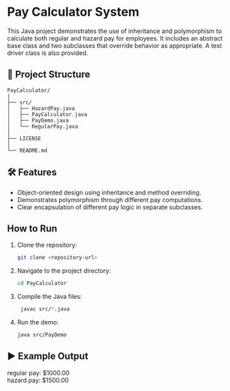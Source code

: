 # Pay Calculator System

This Java project demonstrates the use of inheritance and polymorphism to calculate both regular and hazard pay for employees. It includes an abstract base class and two subclasses that override behavior as appropriate. A test driver class is also provided.

## 🧾 Project Structure

```
PayCalculator/
|
├── src/
│   ├── HazardPay.java
│   ├── PayCalculator.java
│   ├── PayDemo.java
│   └── RegularPay.java
│
├── LICENSE
│
└── README.md
```
## 🛠 Features

- Object-oriented design using inheritance and method overriding.
- Demonstrates polymorphism through different pay computations.
- Clear encapsulation of different pay logic in separate subclasses.

## How to Run
1. Clone the repository:
   ```bash
   git clone <repository-url>
   ```  
2. Navigate to the project directory:
   ```bash
   cd PayCalculator
   ```
3. Compile the Java files:
   ```bash
    javac src/*.java
    ```
4. Run the demo:
    ```bash
    java src/PayDemo
    ```

## ▶️ Example Output

regular pay: $1000.00  
hazard pay: $1500.00